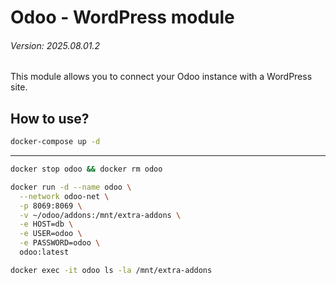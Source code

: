 # Odoo - WordPress module
###### Version: 2025.08.01.2

This module allows you to connect your Odoo instance with a WordPress site.

## How to use?

```bash
docker-compose up -d
```

---

```bash
docker stop odoo && docker rm odoo

docker run -d --name odoo \
  --network odoo-net \
  -p 8069:8069 \
  -v ~/odoo/addons:/mnt/extra-addons \
  -e HOST=db \
  -e USER=odoo \
  -e PASSWORD=odoo \
  odoo:latest

docker exec -it odoo ls -la /mnt/extra-addons
```
